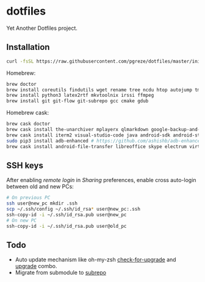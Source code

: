 # dotfiles

Yet Another Dotfiles project.

## Installation

```bash
curl -fsSL https://raw.githubusercontent.com/pgreze/dotfiles/master/init | sh
```

Homebrew:

```bash
brew doctor
brew install coreutils findutils wget rename tree ncdu htop autojump tmux
brew install python3 latex2rtf mkvtoolnix irssi ffmpeg
brew install git git-flow git-subrepo gcc cmake gdub
```

Homebrew cask:

```bash
brew cask doctor
brew cask install the-unarchiver mplayerx qlmarkdown google-backup-and-sync keepassxc flux
brew cask install iterm2 visual-studio-code java android-sdk android-studio
sudo pip3 install adb-enhanced # https://github.com/ashishb/adb-enhanced
brew cask install android-file-transfer libreoffice skype electrum virtualbox cyberduck
```

## SSH keys

After enabling *remote login* in *Sharing* preferences,
enable cross auto-login between old and new PCs:

```bash
# On previous PC
ssh user@new_pc mkdir .ssh
scp ~/.ssh/config ~/.ssh/id_rsa* user@new_pc:.ssh
ssh-copy-id -i ~/.ssh/id_rsa.pub user@new_pc
# On new PC
ssh-copy-id -i ~/.ssh/id_rsa.pub user@old_pc
```

## Todo

- Auto update mechanism like oh-my-zsh [check-for-upgrade](https://github.com/robbyrussell/oh-my-zsh/blob/master/tools/check_for_upgrade.sh) and [upgrade](https://github.com/robbyrussell/oh-my-zsh/blob/master/tools/upgrade.sh) combo.
- Migrate from submodule to [subrepo](https://github.com/ingydotnet/git-subrepo)
